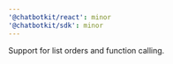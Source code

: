 ```yaml
---
'@chatbotkit/react': minor
'@chatbotkit/sdk': minor
---
```


Support for list orders and function calling.
